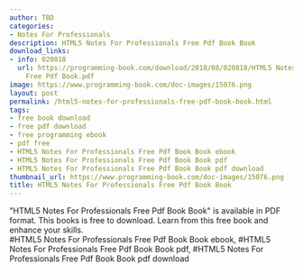 ```yaml
---
author: TBD
categories:
- Notes For Professionals
description: HTML5 Notes For Professionals Free Pdf Book Book
download_links:
- info: 020818
  url: https://programming-book.com/download/2018/08/020818/HTML5 Notes For Professionals
    Free Pdf Book.pdf
image: https://www.programming-book.com/doc-images/15076.png
layout: post
permalink: /html5-notes-for-professionals-free-pdf-book-book.html
tags:
- free book download
- free pdf download
- free programming ebook
- pdf free
- HTML5 Notes For Professionals Free Pdf Book Book ebook
- HTML5 Notes For Professionals Free Pdf Book Book pdf
- HTML5 Notes For Professionals Free Pdf Book Book pdf download
thumbnail_url: https://www.programming-book.com/doc-images/15076.png
title: HTML5 Notes For Professionals Free Pdf Book Book
---
```


 
<div class="item-desc text-justify">
  "HTML5 Notes For Professionals Free Pdf Book Book" is available in PDF format. This books is free to download. Learn from this free book and enhance your skills.
  <br>
  #HTML5 Notes For Professionals Free Pdf Book Book ebook, #HTML5 Notes For Professionals Free Pdf Book Book pdf, #HTML5 Notes For Professionals Free Pdf Book Book pdf download
</div>